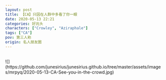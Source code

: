 ```yaml
---
layout: post
title: 【CA】只因在人群中多看了你一眼
date: 2020-05-13 22:21
categories: 好兆头
characters: ["Crowley", "Aziraphale"]
tags: ["CA"]
pov: 第三人称
origin: 名人朋友圈
---
```


<br>
![](https://github.com/junesirius/junesirius.github.io/tree/master/assets/images/mrpyq/2020-05-13-CA-See-you-in-the-crowd.jpg)
